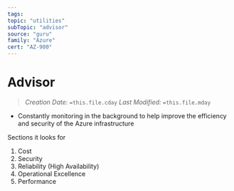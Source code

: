 ```yaml
---
tags:
topic: "utilities"
subTopic: "advisor"
source: "guru"
family: "Azure"
cert: "AZ-900"
---
```

# Advisor
> *Creation Date:* `=this.file.cday`
> *Last Modified:* `=this.file.mday`

- Constantly monitoring in the background to help improve the efficiency and security of the Azure infrastructure

Sections it looks for
1. Cost
2. Security
3. Reliability (High Availability)
4. Operational Excellence
5. Performance